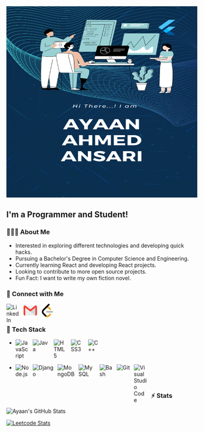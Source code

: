 <img src="./.github/ayaan.png.png" width="500" height="500" />

## I'm a Programmer and Student!

### 👨🏻‍💻 About Me
- Interested in exploring different technologies and developing quick hacks.
- Pursuing a Bachelor's Degree in Computer Science and Engineering.
- Currently learning React and developing React projects.
- Looking to contribute to more open source projects.
- Fun Fact: I want to write my own fiction novel.

### 🤝 Connect with Me

<a href="https://www.linkedin.com/in/ayaan-ahmed-ansari-84b7b41b9/"><img align="left" alt="LinkedIn" width="35px" src="https://cdn.jsdelivr.net/gh/devicons/devicon/icons/linkedin/linkedin-original.svg" style="padding-right:10px;padding-right:10px;" ></a>

<a href="mailto:ayaan99aa@gmail.com"><img align="left" alt="Email" width="35px" src="./.github/gmail.png" style="padding-right:10px;" ></a>


<a href="https://leetcode.com/Ayaaaaan/"><img align="left" alt="Leetcode" width="35px" src="./.github/leetcode.svg"></a>

<br/>
<br/>

### 🔧 Tech Stack

<ul>
<li>
<!-- languages -->


<a href="https://www.javascript.com/"><img align="left" alt="JavaScript" width="35px" src="https://cdn.jsdelivr.net/gh/devicons/devicon/icons/javascript/javascript-original.svg" style="padding-right:10px;" ></a>

<a href="https://www.java.com/"><img align="left" alt="Java" width="45px" src="https://cdn.jsdelivr.net/gh/devicons/devicon/icons/java/java-original-wordmark.svg" style="padding-right:10px;" ></a>

<a href="https://developer.mozilla.org/en-US/docs/Glossary/HTML5"><img align="left" alt="HTML5" width="35px" src="https://cdn.jsdelivr.net/gh/devicons/devicon/icons/html5/html5-original.svg" style="padding-right:10px;" /></a>

<a href="https://developer.mozilla.org/en-US/docs/Web/CSS"><img align="left" alt="CSS3" width="35px" src="https://cdn.jsdelivr.net/gh/devicons/devicon/icons/css3/css3-original.svg" style="padding-right:10px;" /></a>

<a href="https://en.wikipedia.org/wiki/C%2B%2B"><img align="left" alt="C++" width="35px" src="https://cdn.jsdelivr.net/gh/devicons/devicon/icons/cplusplus/cplusplus-original.svg" style="padding-right:10px;" ></a>

</li>
<br/>
<li>
<!-- others -->

<a href="https://nodejs.org/"><img align="left" alt="Node.js" width="35px" src="https://cdn.jsdelivr.net/gh/devicons/devicon/icons/nodejs/nodejs-original.svg" style="padding-right:10px;" /></a>

<a href="https://www.djangoproject.com/"><img align="left" alt="Django" width="55px" src="https://cdn.jsdelivr.net/gh/devicons/devicon/icons/django/django-plain-wordmark.svg" style="padding-right:10px;" ></a>

<a href="https://www.mongodb.com/"><img align="left" alt="MongoDB" width="45px" src="https://cdn.jsdelivr.net/gh/devicons/devicon/icons/mongodb/mongodb-original-wordmark.svg" style="padding-right:10px;" /></a>

<a href="https://www.mysql.com/"><img align="left" alt="MySQL" width="45px" src="https://cdn.jsdelivr.net/gh/devicons/devicon/icons/mysql/mysql-original-wordmark.svg" style="padding-right:10px;" /></a>

<a href="https://en.wikipedia.org/wiki/Bash_(Unix_shell)"><img align="left" alt="Bash" width="35px" src="https://cdn.jsdelivr.net/gh/devicons/devicon/icons/bash/bash-plain.svg" style="padding-right:10px;" ></a>

<a href="https://git-scm.com/"><img align="left" alt="Git" width="35px" src="https://cdn.jsdelivr.net/gh/devicons/devicon/icons/git/git-original.svg" style="padding-right:10px;" /></a>

<a href="https://code.visualstudio.com/"><img align="left" alt="Visual Studio Code" width="35px" src="https://cdn.jsdelivr.net/gh/devicons/devicon/icons/vscode/vscode-original.svg" style="padding-right:10px;" /></a>

</li>
</ul>
<br />

### :zap: Stats

<img alt="Ayaan's GitHub Stats" src="https://github-readme-stats.vercel.app/api?username=Ayaaaaaaaan&show_icons=true&hide=prs,contribs" />

<a href="https://leetcode.com/Ayaaaaan/"><img alt="Leetcode Stats" src="https://leetcard.jacoblin.cool/Ayaaaaan?cache=0&hide=ranking&ext=contest" /></a>


</details>
<br />
